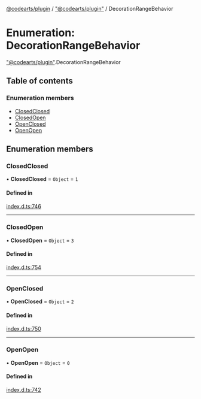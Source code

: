 [@codearts/plugin](../README.md) / ["@codearts/plugin"](../modules/_codearts_plugin_.md) / DecorationRangeBehavior

# Enumeration: DecorationRangeBehavior

["@codearts/plugin"](../modules/_codearts_plugin_.md).DecorationRangeBehavior

## Table of contents

### Enumeration members

- [ClosedClosed](codearts_plugin_.DecorationRangeBehavior.md#closedclosed)
- [ClosedOpen](codearts_plugin_.DecorationRangeBehavior.md#closedopen)
- [OpenClosed](codearts_plugin_.DecorationRangeBehavior.md#openclosed)
- [OpenOpen](codearts_plugin_.DecorationRangeBehavior.md#openopen)

## Enumeration members

### ClosedClosed

• **ClosedClosed** = `Object` = `1`

#### Defined in

[index.d.ts:746](https://github.com/huaweicloud/cloudide-plugin-api/blob/a4193a8/index.d.ts#L746)

___

### ClosedOpen

• **ClosedOpen** = `Object` = `3`

#### Defined in

[index.d.ts:754](https://github.com/huaweicloud/cloudide-plugin-api/blob/a4193a8/index.d.ts#L754)

___

### OpenClosed

• **OpenClosed** = `Object` = `2`

#### Defined in

[index.d.ts:750](https://github.com/huaweicloud/cloudide-plugin-api/blob/a4193a8/index.d.ts#L750)

___

### OpenOpen

• **OpenOpen** = `Object` = `0`

#### Defined in

[index.d.ts:742](https://github.com/huaweicloud/cloudide-plugin-api/blob/a4193a8/index.d.ts#L742)
